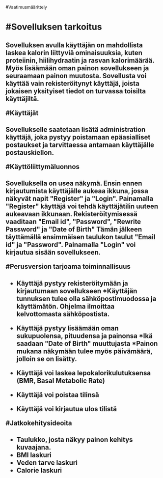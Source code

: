 #Vaatimusmäärittely <h1>

#Sovelluksen tarkoitus<h2>


Sovelluksen avulla käyttäjän on mahdollista laskea kalorin liittyviä ominaisuuksia, kuten proteiinin, hiilihydraatin ja rasvan kalorimäärää. Myös lisäämään oman painon sovellukseen ja seuraamaan painon muutosta. 
Sovellusta voi käyttää vain rekisteröitynyt käyttäjä, joista jokaisen yksityiset tiedot on turvassa toisilta käyttäjiltä. 

#Käyttäjät<h2>

Sovellukselle saatetaan lisätä administration käyttäjä, joka pystyy poistamaan epäasialliset postaukset ja tarvittaessa antamaan käyttäjälle postauskiellon.

#Käyttöliittymäluonnos<h2>

Sovelluksella on usea näkymä. 
Ensin ennen kirjautumista käyttäjälle aukeaa ikkuna, jossa näkyvät napit "Register" ja "Login". Painamalla "Register" käyttäjä voi tehdä käyttäjätilin uuteen aukeavaan ikkunaan.
Rekisteröitymisessä vaaditaan "Email id", "Password", "Rewrite Password" ja "Date of Birth" 
Tämän jälkeen täyttämällä ensimmäisen taulukon taulut "Email id" ja "Password". Painamalla "Login" voi kirjautua sisään sovellukseen.

#Perusversion tarjoama toiminnallisuus<h2>

* Käyttäjä pystyy rekisteröitymään ja kirjautumaan sovellukseen
	*Käyttäjän tunnuksen tulee olla sähköpostimuodossa ja käyttämätön. Ohjelma ilmoittaa kelvottomasta sähköpostista.

* Käyttäjä pystyy lisäämään oman sukupuolensa, pituudensa ja painonsa
	*Ikä saadaan "Date of Birth" muuttujasta
	*Painon mukana näkymään tulee myös päivämäärä, jolloin se on lisätty.
* Käyttäjä voi laskea lepokalorikulutuksensa (BMR, Basal Metabolic Rate)
* Käyttäjä voi poistaa tilinsä
* Käyttäjä voi kirjautua ulos tilistä

#Jatkokehitysideoita<h2>

* Taulukko, josta näkyy painon kehitys kuvaajana. 
* BMI laskuri
* Veden tarve laskuri
* Calorie laskuri



